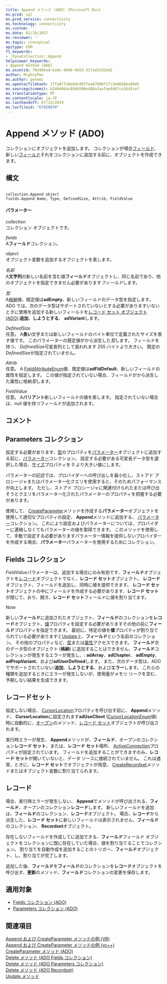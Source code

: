 ```yaml
---
title: Append メソッド (ADO) |Microsoft Docs
ms.prod: sql
ms.prod_service: connectivity
ms.technology: connectivity
ms.custom: ''
ms.date: 01/19/2017
ms.reviewer: ''
ms.topic: conceptual
apitype: COM
f1_keywords:
- _DynaCollection::Append
helpviewer_keywords:
- Append method [ADO]
ms.assetid: f8a9bbed-ba9c-4698-945d-317ad22d2e92
author: MightyPen
ms.author: genemi
ms.openlocfilehash: 17fa0ff30e8dcdbf7ea67080f17c3e066bba8605
ms.sourcegitcommit: b2464064c0566590e486a3aafae6d67ce2645cef
ms.translationtype: MT
ms.contentlocale: ja-JP
ms.lasthandoff: 07/15/2019
ms.locfileid: "67920670"
---
```

# <a name="append-method-ado"></a>Append メソッド (ADO)
コレクションにオブジェクトを追加します。 コレクションが場合[フィールド](../../../ado/reference/ado-api/fields-collection-ado.md)、新しい[フィールド](../../../ado/reference/ado-api/field-object.md)それをコレクションに追加する前に、オブジェクトを作成できます。  
  
## <a name="syntax"></a>構文  
  
```  
  
collection.Append object  
fields.Append Name, Type, DefinedSize, Attrib, FieldValue  
```  
  
#### <a name="parameters"></a>パラメーター  
 *collection*  
 コレクション オブジェクトです。  
  
 *fields*  
 A**フィールド**コレクション。  
  
 *object*  
 オブジェクト変数を追加するオブジェクトを表します。  
  
 *名前*  
 A**文字列**の新しい名前を含む値**フィールド**オブジェクトし、同じ名前であり、他のオブジェクトを指定できません必要があります*フィールド*します。  
  
 *型*  
 A[格納](../../../ado/reference/ado-api/datatypeenum.md)値、既定値は**adEmpty**、新しいフィールドのデータ型を指定します。 ADO では、次のデータ型はサポートされていないとする必要がありますいないときに使用を追加する新しいフィールドを[レコード セット オブジェクト (ADO)](../../../ado/reference/ado-api/recordset-object-ado.md):**追加**、**しようとする**、 **adVariant**します。  
  
 *DefinedSize*  
 任意。 A**長い**文字または新しいフィールドのバイト単位で定義されたサイズを表す値です。 このパラメーターの既定値がから派生した*型*します。 フィールドを持つ、 *DefinedSize*可変長列として扱われます 255 バイトより大きい。 既定の*DefinedSize*が指定されていません。  
  
 *Attrib*  
 任意。 A [FieldAttributeEnum](../../../ado/reference/ado-api/fieldattributeenum.md)値、既定値は**adFldDefault**、新しいフィールドの属性を指定します。 この値が指定されていない場合、フィールドがから派生した属性に格納*型*します。  
  
 *FieldValue*  
 任意。 A**バリアント**新しいフィールドの値を表します。 指定されていない場合は、null 値を持つフィールドが追加されます。  
  
## <a name="remarks"></a>コメント  
  
## <a name="parameters-collection"></a>Parameters コレクション  
 設定する必要があります、[型](../../../ado/reference/ado-api/type-property-ado.md)のプロパティを[パラメーター](../../../ado/reference/ado-api/parameter-object.md)オブジェクトに追加する前に、[パラメーター](../../../ado/reference/ado-api/parameters-collection-ado.md)コレクション。 設定する必要がある可変長データ型を選択した場合、[サイズ](../../../ado/reference/ado-api/size-property-ado-parameter.md)プロパティを 0 より大きい値にします。  
  
 パラメーターの記述では、プロバイダーへの呼び出しを最小化し、ストアド プロシージャまたはパラメーター化クエリを使用すると、そのためパフォーマンスが向上します。 ただし、ストアド プロシージャに関連付けられたまたは呼び出そうとクエリをパラメーター化されたパラメーターのプロパティを把握する必要があります。  
  
 使用して、 [CreateParameter](../../../ado/reference/ado-api/createparameter-method-ado.md)メソッドを作成する**パラメーター**オブジェクトを使用して適切なプロパティの設定、 **Append**メソッドに追加する、 [パラメーター](../../../ado/reference/ado-api/parameters-collection-ado.md)コレクション。 これにより設定およびパラメーターについては、プロバイダーに連絡しなくてもパラメーターの値を取得できます。 このメソッドを使用して、手動で設定する必要がありますパラメーター情報を提供しないプロバイダーを作成する場合、**パラメーター**パラメーターを使用するためにコレクション。  
  
## <a name="fields-collection"></a>Fields コレクション  
 *FieldValue*パラメーターは、追加する場合にのみ有効です、**フィールド**オブジェクトを[レコード](../../../ado/reference/ado-api/record-object-ado.md)オブジェクトでなく、**レコード セット**オブジェクト。 **レコード**オブジェクト、フィールドを追加し、同時に値を提供できます。 **レコード セット**オブジェクトの中にフィールドを作成する必要があります、**レコード セット**が閉じて、おり、開き、**レコード セット**フィールドに値を割り当てます。  
  
> [!NOTE]
>  新しい**フィールド**に追加されたオブジェクト、**フィールド**のコレクションを**レコード**オブジェクト、[値](../../../ado/reference/ado-api/value-property-ado.md)プロパティを設定する必要がありますその他の前に**フィールド**プロパティを指定できます。 最初に、特定の値を**値**プロパティが割り当てられている必要がありますと[Update](../../../ado/reference/ado-api/update-method.md)上、**フィールド**という名前のコレクション。 その他のプロパティなど、[型](../../../ado/reference/ado-api/type-property-ado.md)または[属性](../../../ado/reference/ado-api/attributes-property-ado.md)アクセスできます。 **フィールド**次のデータ型のオブジェクト (**格納**) に追加することはできません、**フィールド**コレクションが発生するエラーが発生し、: **adArray**、**adChapter**、 **adEmpty**、 **adPropVariant**、および**adUserDefined**します。 また、次のデータ型は、ADO でサポートされていない:**追加**、**しようとする**、および**エラー**します。 これらの種類を追加するときにエラーが発生しないが、使用量がメモリ リークを含む、予期しない結果を生成できます。  
  
## <a name="recordset"></a>レコードセット  
 設定しない場合、 [CursorLocation](../../../ado/reference/ado-api/cursorlocation-property-ado.md)プロパティを呼び出す前に、 **Append**メソッド、 **CursorLocation**に設定されます**adUseClient** ([CursorLocationEnum](../../../ado/reference/ado-api/cursorlocationenum.md)値) 時に自動的に、[オープン](../../../ado/reference/ado-api/open-method-ado-recordset.md)のメソッド、[レコード セット](../../../ado/reference/ado-api/recordset-object-ado.md)オブジェクトが呼び出されます。  
  
 実行時エラーが発生、 **Append**メソッドが、**フィールド**、オープンのコレクション**レコード セット**、または、**レコード セット**場所、 [ActiveConnection](../../../ado/reference/ado-api/activeconnection-property-ado.md)プロパティが設定されています。 フィールドを追加することができますのみ、**レコード セット**が開いていないと、データ ソースに接続されていません。 これは通常、ときに、**レコード セット**でオブジェクトが用意、 [CreateRecordset](../../../ado/reference/rds-api/createrecordset-method-rds.md)メソッドまたはオブジェクト変数に割り当てられます。  
  
## <a name="record"></a>レコード  
 場合、実行時エラーが発生しない、 **Append**でメソッドが呼び出される、**フィールド**、オープンのコレクション**レコード**します。 新しいフィールドを追加は、**フィールド**のコレクション、**レコード**オブジェクト。 場合、**レコード**から派生した、**レコード セット**に新しいフィールドは表示されません、**フィールド**のコレクション、 **Recordset**オブジェクト。  
  
 存在しないフィールドを作成してに追加できる、**フィールド**フィールド オブジェクトをコレクションに既に存在していた場合、値を割り当てることでコレクション。 割り当てを自動作成を追加することのトリガー、**フィールド**オブジェクト、し、割り当てが完了します。  
  
 追加した後、**フィールド**を**フィールド**のコレクションを**レコード**オブジェクトを呼び出す、**更新**のメソッド、**フィールド**コレクションの変更を保存します。  
  
## <a name="applies-to"></a>適用対象  
  
- [Fields コレクション (ADO)](../../../ado/reference/ado-api/fields-collection-ado.md)  
- [Parameters コレクション (ADO)](../../../ado/reference/ado-api/parameters-collection-ado.md)  
  
## <a name="see-also"></a>関連項目  
 [Append および CreateParameter メソッドの例 (VB)](../../../ado/reference/ado-api/append-and-createparameter-methods-example-vb.md)   
 [Append および CreateParameter メソッドの例 (vc++)](../../../ado/reference/ado-api/append-and-createparameter-methods-example-vc.md)   
 [CreateParameter メソッド (ADO)](../../../ado/reference/ado-api/createparameter-method-ado.md)   
 [Delete メソッド (ADO Fields コレクション)](../../../ado/reference/ado-api/delete-method-ado-fields-collection.md)   
 [Delete メソッド (ADO Parameters コレクション)](../../../ado/reference/ado-api/delete-method-ado-parameters-collection.md)   
 [Delete メソッド (ADO Recordset)](../../../ado/reference/ado-api/delete-method-ado-recordset.md)   
 [Update メソッド](../../../ado/reference/ado-api/update-method.md)
